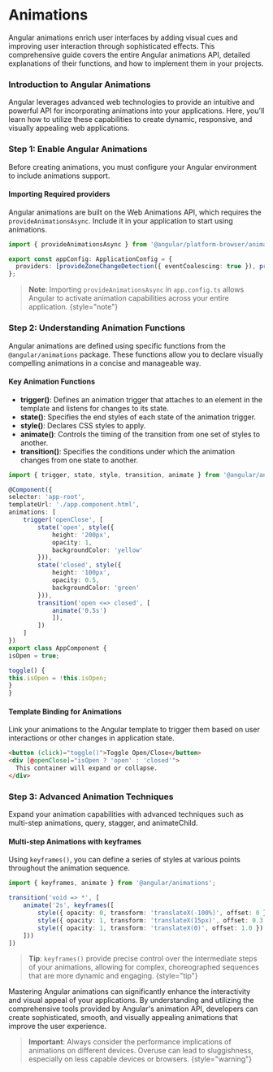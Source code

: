 # Animations



Angular animations enrich user interfaces by adding visual cues and improving user interaction through sophisticated effects. This comprehensive guide covers the entire Angular animations API, detailed explanations of their functions, and how to implement them in your projects.

### Introduction to Angular Animations

Angular leverages advanced web technologies to provide an intuitive and powerful API for incorporating animations into your applications. Here, you'll learn how to utilize these capabilities to create dynamic, responsive, and visually appealing web applications.

### Step 1: Enable Angular Animations

Before creating animations, you must configure your Angular environment to include animations support.

#### Importing Required providers

Angular animations are built on the Web Animations API, which requires the `provideAnimationsAsync`. Include it in your application to start using animations.

```typescript
import { provideAnimationsAsync } from '@angular/platform-browser/animations/async';

export const appConfig: ApplicationConfig = {
  providers: [provideZoneChangeDetection({ eventCoalescing: true }), provideRouter(routes), provideAnimationsAsync()]
};
```

> **Note**: Importing `provideAnimationsAsync` in `app.config.ts` allows Angular to activate animation capabilities across your entire application.
{style="note"}

### Step 2: Understanding Animation Functions

Angular animations are defined using specific functions from the `@angular/animations` package. These functions allow you to declare visually compelling animations in a concise and manageable way.

#### Key Animation Functions

- **trigger()**: Defines an animation trigger that attaches to an element in the template and listens for changes to its state.
- **state()**: Specifies the end styles of each state of the animation trigger.
- **style()**: Declares CSS styles to apply.
- **animate()**: Controls the timing of the transition from one set of styles to another.
- **transition()**: Specifies the conditions under which the animation changes from one state to another.

```typescript
import { trigger, state, style, transition, animate } from '@angular/animations';

@Component({
selector: 'app-root',
templateUrl: './app.component.html',
animations: [
    trigger('openClose', [
        state('open', style({
            height: '200px',
            opacity: 1,
            backgroundColor: 'yellow'
        })),
        state('closed', style({
            height: '100px',
            opacity: 0.5,
            backgroundColor: 'green'
        })),
        transition('open <=> closed', [
            animate('0.5s')
            ]),
        ])
    ]
})
export class AppComponent {
isOpen = true;

toggle() {
this.isOpen = !this.isOpen;
}
}
```

#### Template Binding for Animations

Link your animations to the Angular template to trigger them based on user interactions or other changes in application state.

```html
<button (click)="toggle()">Toggle Open/Close</button>
<div [@openClose]="isOpen ? 'open' : 'closed'">
  This container will expand or collapse.
</div>
```

### Step 3: Advanced Animation Techniques

Expand your animation capabilities with advanced techniques such as multi-step animations, query, stagger, and animateChild.

#### Multi-step Animations with keyframes

Using `keyframes()`, you can define a series of styles at various points throughout the animation sequence.

```typescript
import { keyframes, animate } from '@angular/animations';

transition('void => *', [
    animate('2s', keyframes([
        style({ opacity: 0, transform: 'translateX(-100%)', offset: 0 }),
        style({ opacity: 1, transform: 'translateX(15px)', offset: 0.3 }),
        style({ opacity: 1, transform: 'translateX(0)', offset: 1.0 })
    ]))
])
```

> **Tip**: `keyframes()` provide precise control over the intermediate steps of your animations, allowing for complex, choreographed sequences that are more dynamic and engaging.
{style="tip"}

Mastering Angular animations can significantly enhance the interactivity and visual appeal of your applications. By understanding and utilizing the comprehensive tools provided by Angular's animation API, developers can create sophisticated, smooth, and visually appealing animations that improve the user experience.


> **Important**: Always consider the performance implications of animations on different devices. Overuse can lead to sluggishness, especially on less capable devices or browsers.
{style="warning"}
